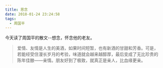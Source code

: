 ```yaml
---
title: 思念
date: 2018-01-24 23:24:58
tags:
  - 周国平
---
```


今天读了周国平的散文--想念，怀念他的老友。
> 爱情、友情是人生的美酒，如果时间短暂，也有新酒的甘甜和芳香。可是，若能经受住漫长岁月的考验，味道就会越来越醇厚，最后变成了无比珍贵的陈年佳酿——亲情。朋友好到了极致，就真正是亲人，比血缘更亲。



